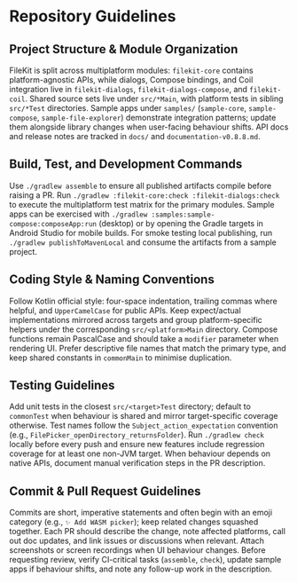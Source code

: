 # Repository Guidelines

## Project Structure & Module Organization
FileKit is split across multiplatform modules: `filekit-core` contains platform-agnostic APIs, while dialogs, Compose bindings, and Coil integration live in `filekit-dialogs`, `filekit-dialogs-compose`, and `filekit-coil`. Shared source sets live under `src/*Main`, with platform tests in sibling `src/*Test` directories. Sample apps under `samples/` (`sample-core`, `sample-compose`, `sample-file-explorer`) demonstrate integration patterns; update them alongside library changes when user-facing behaviour shifts. API docs and release notes are tracked in `docs/` and `documentation-v0.8.8.md`.

## Build, Test, and Development Commands
Use `./gradlew assemble` to ensure all published artifacts compile before raising a PR. Run `./gradlew :filekit-core:check :filekit-dialogs:check` to execute the multiplatform test matrix for the primary modules. Sample apps can be exercised with `./gradlew :samples:sample-compose:composeApp:run` (desktop) or by opening the Gradle targets in Android Studio for mobile builds. For smoke testing local publishing, run `./gradlew publishToMavenLocal` and consume the artifacts from a sample project.

## Coding Style & Naming Conventions
Follow Kotlin official style: four-space indentation, trailing commas where helpful, and `UpperCamelCase` for public APIs. Keep expect/actual implementations mirrored across targets and group platform-specific helpers under the corresponding `src/<platform>Main` directory. Compose functions remain PascalCase and should take a `modifier` parameter when rendering UI. Prefer descriptive file names that match the primary type, and keep shared constants in `commonMain` to minimise duplication.

## Testing Guidelines
Add unit tests in the closest `src/<target>Test` directory; default to `commonTest` when behaviour is shared and mirror target-specific coverage otherwise. Test names follow the `Subject_action_expectation` convention (e.g., `FilePicker_openDirectory_returnsFolder`). Run `./gradlew check` locally before every push and ensure new features include regression coverage for at least one non-JVM target. When behaviour depends on native APIs, document manual verification steps in the PR description.

## Commit & Pull Request Guidelines
Commits are short, imperative statements and often begin with an emoji category (e.g., `✨ Add WASM picker`); keep related changes squashed together. Each PR should describe the change, note affected platforms, call out doc updates, and link issues or discussions when relevant. Attach screenshots or screen recordings when UI behaviour changes. Before requesting review, verify CI-critical tasks (`assemble`, `check`), update sample apps if behaviour shifts, and note any follow-up work in the description.
